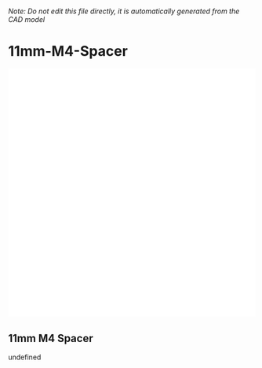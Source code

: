 ###### Note: Do not edit this file directly, it is automatically generated from the CAD model

# 11mm-M4-Spacer

![](/project.svg)

## 11mm M4 Spacer


undefined


